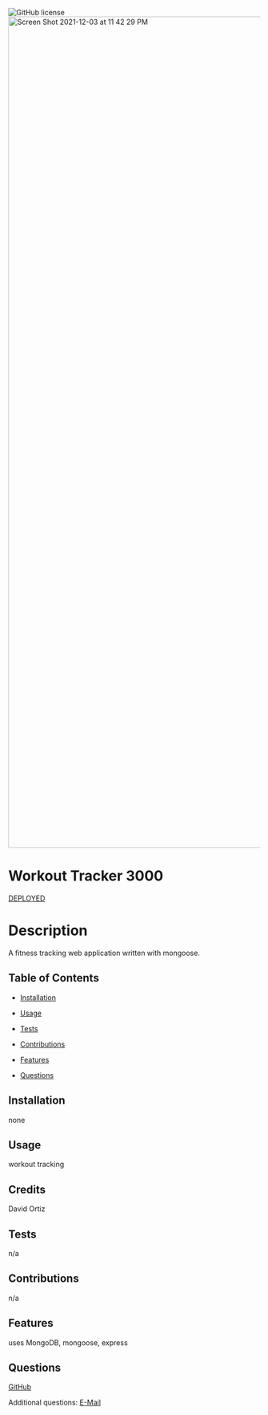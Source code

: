 ![GitHub license](https://img.shields.io/badge/license-MIT-blue.svg)
<img width="1657" alt="Screen Shot 2021-12-03 at 11 42 29 PM" src="https://user-images.githubusercontent.com/87109541/144698863-393bb5b3-1b0f-45a5-b8ea-b72d855cd1d3.png">

# Workout Tracker 3000

[DEPLOYED](https://workout-tracker-3000.herokuapp.com/)

# Description

A fitness tracking web application written with mongoose.

## Table of Contents

- [Installation](#installation)

- [Usage](#usage)

- [Tests](#tests)

- [Contributions](#contributions)

- [Features](#features)

- [Questions](#questions)

## Installation

none

## Usage

workout tracking

## Credits

David Ortiz

## Tests

n/a

## Contributions

n/a

## Features

uses MongoDB, mongoose, express

## Questions

[GitHub](https://github.com/MariachiMES)

Additional questions: [E-Mail](mailto:davidjortizmusic@gmail.com)
